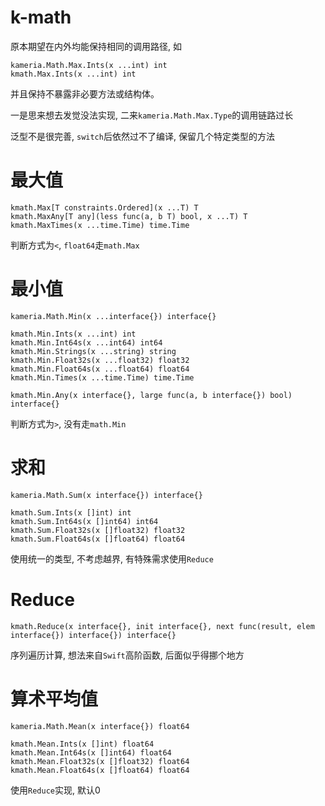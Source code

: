 # k-math

原本期望在内外均能保持相同的调用路径, 如

```
kameria.Math.Max.Ints(x ...int) int
kmath.Max.Ints(x ...int) int
```

并且保持不暴露非必要方法或结构体。

一是思来想去发觉没法实现, 二来`kameria.Math.Max.Type`的调用链路过长

泛型不是很完善, `switch`后依然过不了编译, 保留几个特定类型的方法

# 最大值

```
kmath.Max[T constraints.Ordered](x ...T) T
kmath.MaxAny[T any](less func(a, b T) bool, x ...T) T
kmath.MaxTimes(x ...time.Time) time.Time
```

判断方式为`<`, `float64`走`math.Max`

# 最小值

```
kameria.Math.Min(x ...interface{}) interface{}

kmath.Min.Ints(x ...int) int
kmath.Min.Int64s(x ...int64) int64
kmath.Min.Strings(x ...string) string
kmath.Min.Float32s(x ...float32) float32
kmath.Min.Float64s(x ...float64) float64
kmath.Min.Times(x ...time.Time) time.Time

kmath.Min.Any(x interface{}, large func(a, b interface{}) bool) interface{}
```

判断方式为`>`, 没有走`math.Min`

# 求和

```
kameria.Math.Sum(x interface{}) interface{}

kmath.Sum.Ints(x []int) int
kmath.Sum.Int64s(x []int64) int64
kmath.Sum.Float32s(x []float32) float32
kmath.Sum.Float64s(x []float64) float64
```

使用统一的类型, 不考虑越界, 有特殊需求使用`Reduce`

# Reduce

```
kmath.Reduce(x interface{}, init interface{}, next func(result, elem interface{}) interface{}) interface{}
```

序列遍历计算, 想法来自`Swift`高阶函数, 后面似乎得挪个地方

# 算术平均值

```
kameria.Math.Mean(x interface{}) float64

kmath.Mean.Ints(x []int) float64
kmath.Mean.Int64s(x []int64) float64
kmath.Mean.Float32s(x []float32) float64
kmath.Mean.Float64s(x []float64) float64
```

使用`Reduce`实现, 默认0